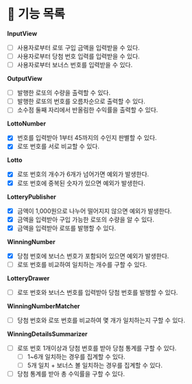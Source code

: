 # 🚀 기능 목록

**InputView**
- [ ] 사용자로부터 로또 구입 금액을 입력받을 수 있다.
- [ ] 사용자로부터 당첨 번호 입력를 입력받을 수 있다.
- [ ] 사용자로부터 보너스 번호를 입력받을 수 있다.

**OutputView**
- [ ] 발행한 로또의 수량을 출력할 수 있다.
- [ ] 발행한 로또의 번호를 오름차순으로 출력할 수 있다.
- [ ] 소수점 둘째 자리에서 반올림한 수익률을 출력할 수 있다.

**LottoNumber**
- [X] 번호를 입력받아 1부터 45까지의 수인지 판별할 수 있다.
- [X] 로또 번호를 서로 비교할 수 있다.

**Lotto**
- [X] 로또 번호의 개수가 6개가 넘어가면 예외가 발생한다.
- [X] 로또 번호에 중복된 숫자가 있으면 예외가 발생한다.

**LotteryPublisher**
- [X] 금액이 1,000원으로 나누어 떨어지지 않으면 예외가 발생한다.
- [X] 금액을 입력받아 구입 가능한 로또의 수량을 알 수 있다.
- [X] 금액을 입력받아 로또를 발행할 수 있다.

**WinningNumber**
- [X] 당첨 번호에 보너스 번호가 포함되어 있으면 예외가 발생한다.
- [ ] 로또 번호를 비교하여 일치하는 개수를 구할 수 있다.

**LotteryDrawer**
- [ ] 로또 번호와 보너스 번호를 입력받아 당첨 번호를 발행할 수 있다.

**WinningNumberMatcher**
- [ ] 당첨 번호와 로또 번호를 비교하여 몇 개가 일치하는지 구할 수 있다.

**WinningDetailsSummarizer**
- [ ] 로또 번호 1개이상과 당첨 번호를 받아 당첨 통계를 구할 수 있다.
  - [ ] 1~6개 일치하는 경우를 집계할 수 있다.
  - [ ] 5개 일치 + 보너스 볼 일치하는 경우를 집계할 수 있다.
- [ ] 당첨 통계를 받아 총 수익률을 구할 수 있다.